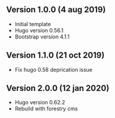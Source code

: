 ## Version 1.0.0 (4 aug 2019)
- Initial template
- Hugo version 0.56.1
- Bootstrap version 4.1.1

## Version 1.1.0 (21 oct 2019)
- Fix hugo 0.58 deprication issue

## Version 2.0.0 (12 jan 2020)
- Hugo version 0.62.2
- Rebuild with forestry cms